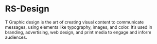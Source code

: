 # RS-Design
T Graphic design is the art of creating visual content to communicate messages, using elements like typography, images, and color. It’s used in branding, advertising, web design, and print media to engage and inform audiences.
